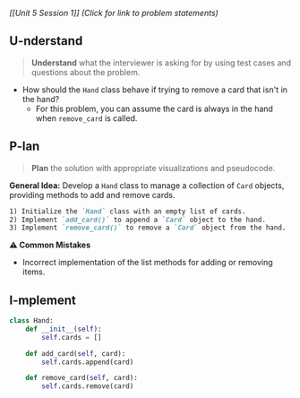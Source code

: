 *[[Unit 5 Session 1]] (Click for link to problem statements)*

## U-nderstand
 
> **Understand** what the interviewer is asking for by using test cases and questions about the problem.

- How should the `Hand` class behave if trying to remove a card that isn't in the hand?
  - For this problem, you can assume the card is always in the hand when `remove_card` is called.

## P-lan

> **Plan** the solution with appropriate visualizations and pseudocode.

**General Idea:** Develop a `Hand` class to manage a collection of `Card` objects, providing methods to add and remove cards.

```markdown
1) Initialize the `Hand` class with an empty list of cards.
2) Implement `add_card()` to append a `Card` object to the hand.
3) Implement `remove_card()` to remove a `Card` object from the hand.
```

**⚠️ Common Mistakes**

- Incorrect implementation of the list methods for adding or removing items.

## I-mplement

```python
class Hand:
    def __init__(self):
        self.cards = []

    def add_card(self, card):
        self.cards.append(card)

    def remove_card(self, card):
        self.cards.remove(card)
```
